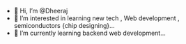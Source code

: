 - 👋 Hi, I’m @Dheeraj
- 👀 I’m interested in learning new tech , Web development , semiconductors {chip designing}...
- 🌱 I’m currently learning backend web development...

<!---
Dheeraj101097/Dheeraj101097 is a ✨ special ✨ repository because its `README.md` (this file) appears on your GitHub profile.
You can click the Preview link to take a look at your changes.
--->
